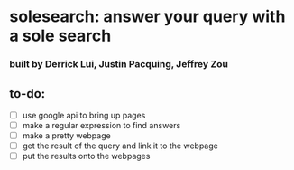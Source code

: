 # solesearch: answer your query with a sole search
### built by Derrick Lui, Justin Pacquing, Jeffrey Zou
## to-do:
- [ ] use google api to bring up pages
- [ ] make a regular expression to find answers
- [ ] make a pretty webpage 
- [ ] get the result of the query and link it to the webpage
- [ ] put the results onto the webpages
